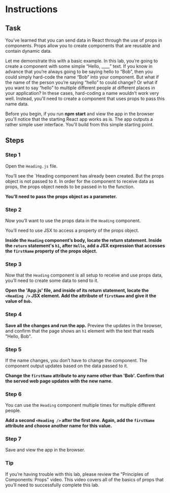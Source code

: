 # Instructions

## Task

You’ve learned that you can send data in React through the use of props in components. Props allow you to create components that are reusable and contain dynamic data.

Let me demonstrate this with a basic example. In this lab, you’re going to create a component with some simple “Hello, \_\_\_\_” text. If you know in advance that you’re always going to be saying hello to “Bob”, then you could simply hard-code the name “Bob” into your component. But what if the name of the person you’re saying “hello” to could change? Or what if you want to say “hello” to multiple different people at different places in your application? In these cases, hard-coding a name wouldn’t work very well. Instead, you'll need to create a component that uses props to pass this name data.

Before you begin, if you run **npm start** and view the app in the browser you'll notice that the starting React app works as is. The app outputs a rather simple user interface. You'll build from this simple starting point.

## Steps

### **Step 1**

Open the `Heading.js` file.

You’ll see the `Heading component has already been created. But the props object is not passed to it. In order for the component to receive data as props, the props object needs to be passed in to the function.

**You’ll need to pass the props object as a parameter.**

### **Step 2**

Now you’ll want to use the props data in the `Heading` component.

You’ll need to use JSX to access a property of the props object.

**Inside the `Heading` component’s body, locate the return statement. Inside the `return` statement's `h1`, after `Hello`, add a JSX expression that accesses the `firstName` property of the props object.**

### **Step 3**

Now that the `Heading` component is all setup to receive and use props data, you’ll need to create some data to send to it.

**Open the 'App.js' file, and inside of its return statement, locate the `<Heading />` JSX element. Add the attribute of `firstName` and give it the value of `Bob`.**

### **Step 4**

**Save all the changes and run the app.** Preview the updates in the browser, and confirm that the page shows an `h1` element with the text that reads "Hello, Bob".

### **Step 5**

If the name changes, you don’t have to change the component. The component output updates based on the data passed to it.

**Change the `firstName` attribute to any name other than 'Bob'. Confirm that the served web page updates with the new name.**

### **Step 6**

You can use the `Heading` component multiple times for multiple different people.

**Add a second `<Heading />` after the first one. Again, add the `firstName` attribute and choose another name for this value.**

### **Step 7**

Save and view the app in the browser.

### **Tip**

If you’re having trouble with this lab, please review the "Principles of Components: Props" video. This video covers all of the basics of props that you’ll need to successfully complete this lab.
